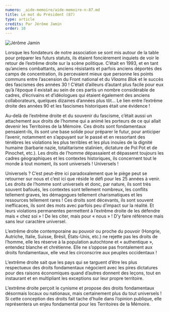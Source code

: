 ```yaml
---
numero: _aide-memoire/aide-memoire-n-87.md
title: Le mot du Président (87)
type: article
credits: Par Jérôme Jamin
order: 10
---
```

![Jérôme Jamin](/assets/uploads/am-84-jerome-jamin.jpg)



Lorsque les fondateurs de notre association se sont mis autour de la table pour préparer les futurs statuts, ils étaient foncièrement inquiets de voir le retour de l’extrême droite sur la scène politique. C’était en 1993, et en tant qu’anciens combattants, anciens résistants et parfois anciens déportés des camps de concentration, ils percevaient mieux que personne les points communs entre l’ascension du Front national et du _Vlaams Blok_ et le succès des fascismes des années 30 ! C’était d’ailleurs d’autant plus facile pour eux qu’à l’époque il existait au sein de ces partis un nombre considérable de cadres, d’écrivains et d’idéologues qui étaient également des anciens collaborateurs, quelques dizaines d’années plus tôt… Le lien entre l’extrême droite des années 90 et les fascismes historiques était une évidence !

Au-delà de l’extrême droite et du souvenir du fascisme, c’était aussi un attachement aux droits de l’homme qui a animé les porteurs de ce qui allait devenir les Territoires de la Mémoire. Ces droits sont fondamentaux pensaient-ils, ils sont une base solide pour préparer le futur, pour anticiper l’avenir, notamment en s’appuyant sur le passé et en ressortant des ténèbres les violations les plus terribles et les plus inouïes de la dignité humaine (barbarie nazie, totalitarisme stalinien, dictature de Pol Pot et de Pinochet, etc.). Les droits de l’homme dépassaient et dépassent toujours les cadres géographiques et les contextes historiques, ils concernent tout le monde à tout moment, ils sont universels ! Universels !

Universels ? C’est peut-être ici paradoxalement que le piège peut se retourner sur nous et c’est ici que réside le défi pour les 25 années à venir. Les droits de l’homme sont universels et donc, par nature, ils sont très souvent bafoués, les contextes sont tellement nombreux, les conflits tellement graves, les démagogues tellement charismatiques et les ressources tellement rares ! Ces droits sont décevants, ils sont souvent inefficaces, ils sont des mots avec parfois peu d’impact sur la réalité. Et leurs violations permanentes permettent à l’extrême droite de les défendre mais « chez soi » ! De les citer, mais pour « nous » ! D’y faire référence mais sans leur caractère universel.

L’extrême droite contemporaine au pouvoir ou proche du pouvoir (Hongrie, Autriche, Italie, Suisse, Brésil, États-Unis, etc.) ne rejette pas les droits de l’homme, elle les réserve à la population autochtone et « authentique », entendez blanche et chrétienne. Elle ne s’oppose pas frontalement aux droits fondamentaux, elle veut les circonscrire aux peuples occidentaux !

L’extrême droite sait que les pays qui se targuent d’être les plus respectueux des droits fondamentaux négocient avec les pires dictatures pour des raisons économiques quand d’autres donnent des leçons, tout en instaurant et en multipliant les exceptions sur leur propre territoire.

L’extrême droite perçoit le cynisme et propose des droits fondamentaux désormais locaux ou nationaux, mais certainement plus du tout universels ! Si cette conception des droits fait tache d’huile dans l’opinion publique, elle représentera un enjeu fondamental pour les Territoires de la Mémoire.

